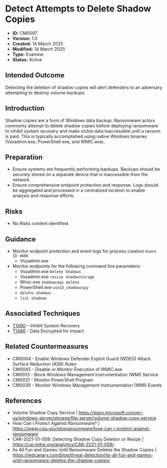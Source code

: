 # Detect Attempts to Delete Shadow Copies

* **ID:** CM0097
* **Version:** 1.0
* **Created:** 14 March 2025
* **Modified:** 14 March 2025
* **Type:** Examine
* **Status:** Active

## Intended Outcome

Detecting the deletion of shadow copies will alert defenders to an adversary attempting to destroy volume backups.     

## Introduction

Shadow copies are a form of Windows data backup.  Ransomware actors commonly attempt to delete shadow copies before deploying ransomware to inhibit system recovery and make victim data inaccessible until a ransom is paid.  This is typically accomplished using native Windows binaries (Vssadmin.exe, PowerShell.exe, and WMIC.exe).  

## Preparation

- Ensure systems are frequently performing backups.  Backups should be securely stored on a separate device that is inaccessible from the network.  
- Ensure comprehensive endpoint protection and response.  Logs should be aggregated and processed in a centralized location to enable analysis and response efforts.  

## Risks

- No Risks content identified. 

## Guidance

-	Monitor endpoint protection and event logs for process creation `Event ID 4688`
    - Vssadmin.exe
-	Monitor endpoints for the following command line parameters:
    - Vssadmin.exe `Delete Shadows`
    - Vssadmin.exe `resize shadowstorage`
    - Wmic.exe `shadowcopy delete`
    - PowerShell.exe `win32_shadowcopy`
    - `delete shadows`
    - `list shadows`

## Associated Techniques

- [T1490](https://attack.mitre.org/techniques/T1490/) – Inhibit System Recovery
- [T1486](https://attack.mitre.org/techniques/T1486/) - Data Encrypted for Impact

## Related Countermeasures

- CM0004 - Enable Windows Defender Exploit Guard (WDEG) Attack Surface Reduction (ASR) Rules
- CM0045 - Disable or Monitor Execution of WMIC.exe
- CM0013 - Block Windows Management Instrumentation (WMI) Service
- CM0031 - Monitor PowerShell Program
- CM0039 - Monitor Windows Management Instrumentation (WMI) Events

## References

- Volume Shadow Copy Service | <https://learn.microsoft.com/en-us/windows-server/storage/file-server/volume-shadow-copy-service>
- How Can I Protect Against Ransomware? | <https://www.cisa.gov/stopransomware/how-can-i-protect-against-ransomware>
- CAR-2021-01-009: Detecting Shadow Copy Deletion or Resize | <https://car.mitre.org/analytics/CAR-2021-01-009/>
- Its All Fun and Games Until Ransomware Deletes the Shadow Copies | <https://redcanary.com/blog/threat-detection/its-all-fun-and-games-until-ransomware-deletes-the-shadow-copies/>
